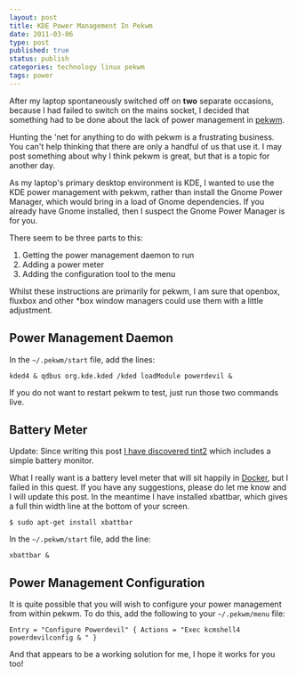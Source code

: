 ```yaml
--- 
layout: post 
title: KDE Power Management In Pekwm
date: 2011-03-06
type: post 
published: true 
status: publish
categories: technology linux pekwm
tags: power
---
```


After my laptop spontaneously switched off on **two** separate
occasions, because I had failed to switch on the mains socket, I decided
that something had to be done about the lack of power management in
[pekwm](http://www.pekwm.org/).

Hunting the 'net for anything to do with pekwm is a frustrating
business. You can't help thinking that there are only a handful of us
that use it. I may post something about why I think pekwm is great, but
that is a topic for another day.

As my laptop's primary desktop environment is KDE, I wanted to use the
KDE power management with pekwm, rather than install the Gnome Power
Manager, which would bring in a load of Gnome dependencies. If you
already have Gnome installed, then I suspect the Gnome Power Manager is
for you.

There seem to be three parts to this:

1.  Getting the power management daemon to run
2.  Adding a power meter
3.  Adding the configuration tool to the menu

Whilst these instructions are primarily for pekwm, I am sure that
openbox, fluxbox and other \*box window managers could use them with a
little adjustment.

Power Management Daemon
-----------------------

In the `~/.pekwm/start` file, add the lines:

    kded4 & qdbus org.kde.kded /kded loadModule powerdevil &

If you do not want to restart pekwm to test, just run those two commands
live.

Battery Meter
-------------

Update: Since writing this post [I have discovered tint2](/2011/03/07/pekwm-with-tint2-panel/) 
which includes a simple battery monitor.

What I really want is a battery level meter that will sit happily in
[Docker](http://icculus.org/openbox/2/docker/), but I failed in this
quest. If you have any suggestions, please do let me know and I will
update this post. In the meantime I have installed xbattbar, which gives
a full thin width line at the bottom of your screen.

    $ sudo apt-get install xbattbar

In the `~/.pekwm/start` file, add the line:

    xbattbar &

Power Management Configuration
------------------------------

It is quite possible that you will wish to configure your power
management from within pekwm. To do this, add the following to your
`~/.pekwm/menu` file:

    Entry = "Configure Powerdevil" { Actions = "Exec kcmshell4 powerdevilconfig & " }

And that appears to be a working solution for me, I hope it works for
you too!

